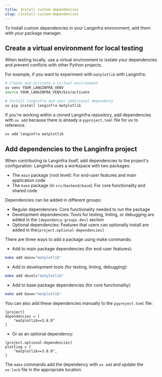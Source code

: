 ```yaml
---
title: Install custom dependencies
slug: /install-custom-dependencies
---
```


To install custom dependencies in your Langinfra environment, add them with your package manager.

## Create a virtual environment for local testing

When testing locally, use a virtual environment to isolate your dependencies and prevent conflicts with other Python projects.

For example, if you want to experiment with `matplotlib` with Langinfra:

```bash
# Create and activate a virtual environment
uv venv YOUR_LANGINFRA_VENV
source YOUR_LANGINFRA_VENV/bin/activate

# Install langinfra and your additional dependency
uv pip install langinfra matplotlib
```

If you're working within a cloned Langinfra repository, add dependencies with `uv add` because there is already a `pyproject.toml` file for uv to reference.
```bash
uv add langinfra matplotlib
```

## Add dependencies to the Langinfra project

When contributing to Langinfra itself, add dependencies to the project's configuration. Langinfra uses a workspace with two packages:

* The `main` package (root level): For end-user features and main application code
* The `base` package (in `src/backend/base`): For core functionality and shared code

Dependencies can be added in different groups:

* Regular dependencies: Core functionality needed to run the package
* Development dependencies: Tools for testing, linting, or debugging are added in the `[dependency-groups.dev]` section
* Optional dependencies: Features that users can optionally install are added in the`[project.optional-dependencies]`

There are three ways to add a package using make commands:

* Add to main package dependencies (for end-user features):
```bash
make add main="matplotlib"
```

* Add to development tools (for testing, linting, debugging):
```bash
make add devel="matplotlib"
```

* Add to base package dependencies (for core functionality):
```bash
make add base="matplotlib"
```

You can also add these dependencies manually to the `pyproject.toml` file:

```
[project]
dependencies = [
    "matplotlib>=3.8.0"
]
```

* Or as an optional dependency:

```
[project.optional-dependencies]
plotting = [
    "matplotlib>=3.8.0",
]
```

The `make` commands add the dependency with `uv add` and update the `uv.lock` file in the appropriate location.